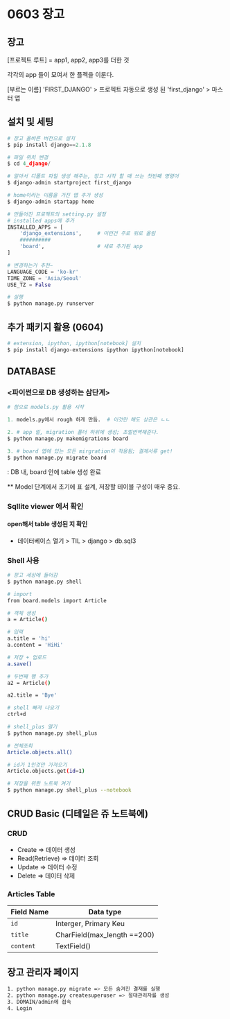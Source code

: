 # 0603 장고



## 장고 

[프로젝트 루트] 
= app1, app2, app3를 더한 것 

각각의 app 들이 모여서 한 플젝을 이룬다.

[부르는 이름] 
'FIRST_DJANGO' > 프로젝트
자동으로 생성 된 'first_django' > 마스터 앱 



## 설치 및 세팅

```python
# 장고 올바른 버전으로 설치
$ pip install django==2.1.8

# 파일 위치 변경
$ cd 4_django/

# 알아서 디폴트 파일 생성 해주는, 장고 시작 할 때 쓰는 첫번째 명령어 
$ django-admin startproject first_django

# home이라는 이름을 가진 앱 추가 생성 
$ django-admin startapp home

# 만들어진 프로젝트의 setting.py 설정
# installed apps에 추가 
INSTALLED_APPS = [
    'django_extensions',     # 이런건 주로 위로 올림 
 	##########
    'board',                 # 새로 추가된 app   
]

# 변경하는거 추천~
LANGUAGE_CODE = 'ko-kr'
TIME_ZONE = 'Asia/Seoul'
USE_TZ = False

# 실행 
$ python manage.py runserver
```



## 추가 패키지 활용 (0604)

```python
# extension, ipython, ipython[notebook] 설치 
$ pip install django-extensions ipython ipython[notebook]
```



## DATABASE

###  <파이썬으로 DB 생성하는 삼단계>

```python
# 첨으로 models.py 활용 시작

1. models.py에서 rough 하게 만듬.  # 이것만 해도 상관은 ㄴㄴ

2. # app 밑, migration 폴더 하위에 생성; 초벌번역해준다.
$ python manage.py makemigrations board

3. # board 앱에 있는 모든 mirgration이 적용됨; 결제서류 get!
$ python manage.py migrate board 
```

: DB 내, board 안에 table 생성 완료  

** Model 단계에서 초기에 표 설계, 저장할 테이블 구성이 매우 중요. 



### Sqllite viewer 에서 확인 

#### open해서 table 생성된 지 확인 

* 데이터베이스 열기 > TIL > django > db.sql3  



### Shell 사용

```sh
# 장고 세상에 들어감 
$ python manage.py shell

# import
from board.models import Article

# 객체 생성
a = Article()

# 입력
a.title = 'hi'
a.content = 'HiHi'

# 저장 + 업로드
a.save()

# 두번째 행 추가 
a2 = Article()

a2.title = 'Bye'

# shell 빠져 나오기 
ctrl+d

# shell_plus 열기
$ python manage.py shell_plus

# 전체조회
Article.objects.all() 

# id가 1인것만 가져오기
Article.objects.get(id=1) 

# 저장을 위한 노트북 켜기 
$ python manage.py shell_plus --notebook

```



## CRUD Basic  (디테일은 쥬 노트북에)

### CRUD 
* Create => 데이터 생성
* Read(Retrieve) => 데이터 조회 
* Update => 데이터 수정
* Delete => 데이터 삭제 

### Articles Table

| Field  Name                   | Data type |
| ----------------------------- | --------- |
| `id` | Interger, Primary Keu |
| `title` | CharField(max_length ==200) |
| `content` | TextField() |



## 장고 관리자 페이지 

```sh
1. python manage.py migrate => 모든 숨겨진 결재를 실행 
2. python manage.py createsuperuser => 절대관리자를 생성
3. DOMAIN/admin에 접속 
4. Login
```



